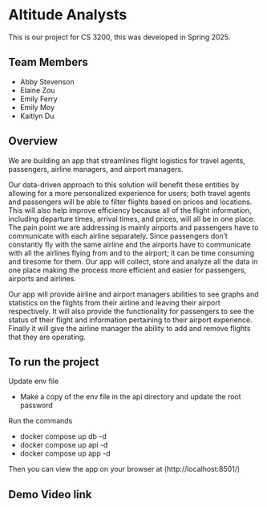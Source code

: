 # Altitude Analysts
This is our project for CS 3200, this was developed in Spring 2025. 

## Team Members 
- Abby Stevenson
- Elaine Zou
- Emily Ferry
- Emily Moy
- Kaitlyn Du

## Overview
We are building an app that streamlines flight logistics for travel agents, passengers, airline managers, and airport managers. 

Our data-driven approach to this solution will benefit these entities by allowing for a more personalized experience for users; both travel agents and passengers will be able to filter flights based on prices and locations. This will also help improve efficiency because all of the flight information, including departure times, arrival times, and prices, will all be in one place. The pain point we are addressing is mainly airports and passengers have to communicate with each airline separately. Since passengers don’t constantly fly with the same airline and the airports have to communicate with all the airlines flying from and to the airport; it can be time consuming and tiresome for them. Our app will collect, store and analyze all the data in one place making the process more efficient and easier for passengers, airports and airlines.

Our app will provide airline and airport managers abilities to see graphs and statistics on the flights from their airline and leaving their airport respectively. It will also provide the functionality for passengers to see the status of their flight and information pertaining to their airport experience. Finally it will give the airline manager the ability to add and remove flights that they are operating. 

## To run the project

Update env file
- Make a copy of the env file in the api directory and update the root password

Run the commands 
- docker compose up db -d
- docker compose up api -d 
- docker compose up app -d 

Then you can view the app on your browser at (http://localhost:8501/)

## Demo Video link